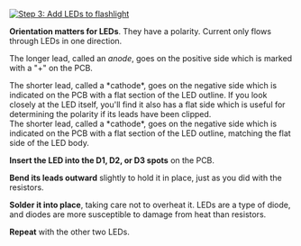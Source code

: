 <a data-fancybox href="/img/practice/pcb-practice-assembly3.png"><img class="img-fluid float-md-img ps-3" style="max-width: 350px" src="/img/practice/pcb-practice-assembly3.png" alt="Step 3: Add LEDs to flashlight" /></a>

**Orientation matters for LEDs**. <span class="cc" markdown="1">They have a polarity. Current only flows through LEDs in one direction.</span>

The longer lead, called an *anode*, goes on the positive side which is marked with a "+" on the PCB.

<div class="cc" markdown="1">
The shorter lead, called a *cathode*, goes on the negative side which is indicated on the PCB with a flat section of the LED outline. If you look closely at the LED itself, you'll find it also has a flat side which is useful for determining the polarity if its leads have been clipped.
</div>
<div class="cq" markdown="1">
The shorter lead, called a *cathode*, goes on the negative side which is indicated on the PCB with a flat section of the LED outline, matching the flat side of the LED body.
</div>


**Insert the LED into the D1, D2, or D3 spots** on the PCB.

**Bend its leads outward** slightly to hold it in place, just as you did with the resistors.

**Solder it into place**, taking care not to overheat it. LEDs are a type of diode, and diodes are more susceptible to damage from heat than resistors.

**Repeat** with the other two LEDs.

